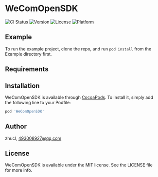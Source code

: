 # WeComOpenSDK

[![CI Status](https://img.shields.io/travis/朱成龙/WeComOpenSDK.svg?style=flat)](https://travis-ci.org/朱成龙/WeComOpenSDK)
[![Version](https://img.shields.io/cocoapods/v/WeComOpenSDK.svg?style=flat)](https://cocoapods.org/pods/WeComOpenSDK)
[![License](https://img.shields.io/cocoapods/l/WeComOpenSDK.svg?style=flat)](https://cocoapods.org/pods/WeComOpenSDK)
[![Platform](https://img.shields.io/cocoapods/p/WeComOpenSDK.svg?style=flat)](https://cocoapods.org/pods/WeComOpenSDK)

## Example

To run the example project, clone the repo, and run `pod install` from the Example directory first.

## Requirements

## Installation

WeComOpenSDK is available through [CocoaPods](https://cocoapods.org). To install
it, simply add the following line to your Podfile:

```ruby
pod 'WeComOpenSDK'
```

## Author

zhucl, 493008927@qq.com

## License

WeComOpenSDK is available under the MIT license. See the LICENSE file for more info.
